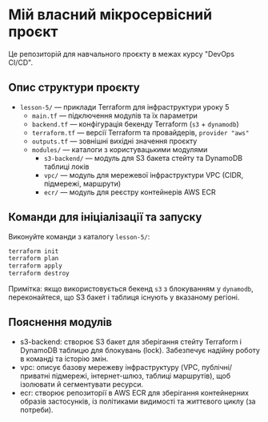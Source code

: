 # Мій власний мікросервісний проєкт  

Це репозиторій для навчального проєкту в межах курсу "DevOps CI/CD".

## Опис структури проєкту

- `lesson-5/` — приклади Terraform для інфраструктури уроку 5
  - `main.tf` — підключення модулів та їх параметри
  - `backend.tf` — конфігурація бекенду Terraform (`s3` + `dynamodb`)
  - `terraform.tf` — версії Terraform та провайдерів, `provider "aws"`
  - `outputs.tf` — зовнішні вихідні значення проєкту
  - `modules/` — каталоги з користувацькими модулями
    - `s3-backend/` — модуль для S3 бакета стейту та DynamoDB таблиці локів
    - `vpc/` — модуль для мережевої інфраструктури VPC (CIDR, підмережі, маршрути)
    - `ecr/` — модуль для реєстру контейнерів AWS ECR

## Команди для ініціалізації та запуску

Виконуйте команди з каталогу `lesson-5/`:

```bash
terraform init
terraform plan
terraform apply
terraform destroy
```

Примітка: якщо використовується бекенд `s3` з блокуванням у `dynamodb`, переконайтеся, що S3 бакет і таблиця існують у вказаному регіоні.

## Пояснення модулів

- s3-backend: створює S3 бакет для зберігання стейту Terraform і DynamoDB таблицю для блокувань (lock). Забезпечує надійну роботу в команді та історію змін.
- vpc: описує базову мережеву інфраструктуру (VPC, публічні/приватні підмережі, інтернет-шлюз, таблиці маршрутів), щоб ізолювати й сегментувати ресурси.
- ecr: створює репозиторії в AWS ECR для зберігання контейнерних образів застосунків, із політиками видимості та життєвого циклу (за потреби).

